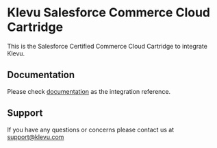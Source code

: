 # Klevu Salesforce Commerce Cloud Cartridge
This is the Salesforce Certified Commerce Cloud Cartridge to integrate Klevu.

## Documentation
Please check [documentation](./documentation/Klevu-LINK-Integration.docx) as the integration reference.

## Support
If you have any questions or concerns please contact us at support@klevu.com
